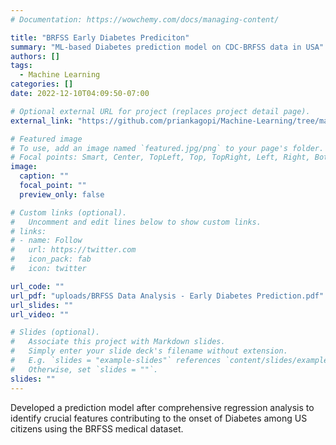 ```yaml
---
# Documentation: https://wowchemy.com/docs/managing-content/

title: "BRFSS Early Diabetes Prediciton"
summary: "ML-based Diabetes prediction model on CDC-BRFSS data in USA"
authors: []
tags: 
  - Machine Learning
categories: []
date: 2022-12-10T04:09:50-07:00

# Optional external URL for project (replaces project detail page).
external_link: "https://github.com/priankagopi/Machine-Learning/tree/main/BRFSS%20Data%20Analysis:%20Early%20Diabetes%20Prediction"

# Featured image
# To use, add an image named `featured.jpg/png` to your page's folder.
# Focal points: Smart, Center, TopLeft, Top, TopRight, Left, Right, BottomLeft, Bottom, BottomRight.
image:
  caption: ""
  focal_point: ""
  preview_only: false

# Custom links (optional).
#   Uncomment and edit lines below to show custom links.
# links:
# - name: Follow
#   url: https://twitter.com
#   icon_pack: fab
#   icon: twitter

url_code: ""
url_pdf: "uploads/BRFSS Data Analysis - Early Diabetes Prediction.pdf"
url_slides: ""
url_video: ""

# Slides (optional).
#   Associate this project with Markdown slides.
#   Simply enter your slide deck's filename without extension.
#   E.g. `slides = "example-slides"` references `content/slides/example-slides.md`.
#   Otherwise, set `slides = ""`.
slides: ""
---
```


Developed a prediction model after comprehensive regression analysis to identify crucial features contributing to the onset of Diabetes among US citizens using the BRFSS medical dataset.
